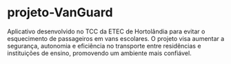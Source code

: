 # projeto-VanGuard
Aplicativo desenvolvido no TCC da ETEC de Hortolândia para evitar o esquecimento de passageiros em vans escolares. O projeto visa aumentar a segurança, autonomia e eficiência no transporte entre residências e instituições de ensino, promovendo um ambiente mais confiável.
